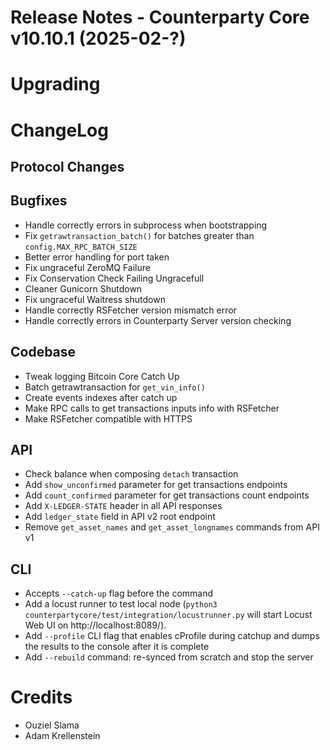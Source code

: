 # Release Notes - Counterparty Core v10.10.1 (2025-02-?)


# Upgrading

# ChangeLog

## Protocol Changes

## Bugfixes

- Handle correctly errors in subprocess when bootstrapping
- Fix `getrawtransaction_batch()` for batches greater than `config.MAX_RPC_BATCH_SIZE`
- Better error handling for port taken
- Fix ungraceful ZeroMQ Failure
- Fix Conservation Check Failing Ungracefull
- Cleaner Gunicorn Shutdown
- Fix ungraceful Waitress shutdown
- Handle correctly RSFetcher version mismatch error
- Handle correctly errors in Counterparty Server version checking

## Codebase

- Tweak logging Bitcoin Core Catch Up
- Batch getrawtransaction for `get_vin_info()`
- Create events indexes after catch up
- Make RPC calls to get transactions inputs info with RSFetcher
- Make RSFetcher compatible with HTTPS

## API

- Check balance when composing `detach` transaction
- Add `show_unconfirmed` parameter for get transactions endpoints
- Add `count_confirmed` parameter for get transactions count endpoints
- Add `X-LEDGER-STATE` header in all API responses
- Add `ledger_state` field in API v2 root endpoint
- Remove `get_asset_names` and `get_asset_longnames` commands from API v1

## CLI

- Accepts `--catch-up` flag before the command
- Add a locust runner to test local node (`python3 counterpartycore/test/integration/locustrunner.py` will start Locust Web UI on http://localhost:8089/).
- Add `--profile` CLI flag that enables cProfile during catchup and dumps the results to the console after it is complete
- Add `--rebuild` command: re-synced from scratch and stop the server

# Credits

- Ouziel Slama
- Adam Krellenstein
